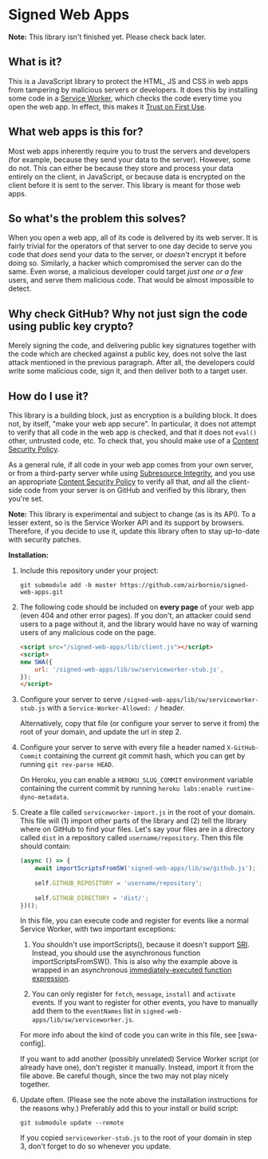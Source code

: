 # Signed Web Apps

**Note:** This library isn't finished yet. Please check back later.

## What is it?

This is a JavaScript library to protect the HTML, JS and CSS in web apps
from tampering by malicious servers or developers. It does this by
installing some code in a [Service Worker][SW], which checks the code
every time you open the web app. In effect, this makes it [Trust on
First Use][TOFU].

## What web apps is this for?

Most web apps inherently require you to trust the servers and developers
(for example, because they send your data to the server). However, some
do not. This can either be because they store and process your data
entirely on the client, in JavaScript, or because data is encrypted on
the client before it is sent to the server. This library is meant for
those web apps.

## So what's the problem this solves?

When you open a web app, all of its code is delivered by its web server.
It is fairly trivial for the operators of that server to one day decide
to serve you code that *does* send your data to the server, or *doesn't*
encrypt it before doing so. Similarly, a hacker which compromised the
server can do the same. Even worse, a malicious developer could target
*just one or a few* users, and serve them malicious code. That would be
almost impossible to detect.

## Why check GitHub? Why not just sign the code using public key crypto?

Merely signing the code, and delivering public key signatures together
with the code which are checked against a public key, does not solve the
last attack mentioned in the previous paragraph. After all, the
developers could write some malicious code, sign it, and then deliver
both to a target user.

## How do I use it?

This library is a building block, just as encryption is a building
block. It does not, by itself, "make your web app secure". In
particular, it does not attempt to verify that all code in the web app
is checked, and that it does not `eval()` other, untrusted code, etc. To
check that, you should make use of a [Content Security Policy][CSP].

As a general rule, if all code in your web app comes from your own
server, or from a third-party server while using [Subresource
Integrity][SRI], and you use an appropriate [Content Security
Policy][CSP] to verify all that, *and* all the client-side code from
your server is on GitHub and verified by this library, then you're set.

**Note:** This library is experimental and subject to change (as is its
API). To a lesser extent, so is the Service Worker API and its support
by browsers. Therefore, if you decide to use it, update this library
often to stay up-to-date with security patches.

**Installation:**

1.  Include this repository under your project:

        git submodule add -b master https://github.com/airbornio/signed-web-apps.git

2.  The following code should be included on **every page** of your web
    app (even 404 and other error pages). If you don't, an attacker
    could send users to a page without it, and the library would have no
    way of warning users of any malicious code on the page.

    ```html
    <script src="/signed-web-apps/lib/client.js"></script>
    <script>
    new SWA({
        url: '/signed-web-apps/lib/sw/serviceworker-stub.js',
    });
    </script>
    ```

3.  Configure your server to serve
    `/signed-web-apps/lib/sw/serviceworker-stub.js` with a
    `Service-Worker-Allowed: /` header.
    
    Alternatively, copy that file (or configure your server to serve it
    from) the root of your domain, and update the url in step 2.

4.  Configure your server to serve with every file a header named
    `X-GitHub-Commit` containing the current git commit hash, which you
    can get by running `git rev-parse HEAD`.
    
    On Heroku, you can enable a `HEROKU_SLUG_COMMIT` environment
    variable containing the current commit by running `heroku
    labs:enable runtime-dyno-metadata`.

5.  Create a file called `serviceworker-import.js` in the root of your
    domain. This file will (1) import other parts of the library and
    (2) tell the library where on GitHub to find your files. Let's say
    your files are in a directory called `dist` in a repository called
    `username/repository`. Then this file should contain:
    
    ```js
    (async () => {
        await importScriptsFromSW('signed-web-apps/lib/sw/github.js');
        
        self.GITHUB_REPOSITORY = 'username/repository';
        
        self.GITHUB_DIRECTORY = 'dist/';
    })();
    ```
    
    In this file, you can execute code and register for events like a
    normal Service Worker, with two important exceptions:
    
    1.  You shouldn't use importScripts(), because it doesn't support
        [SRI]. Instead, you should use the asynchronous function
        importScriptsFromSW(). This is also why the example above is
        wrapped in an asynchronous [immediately-executed function
        expression][IIFE].
    
    2.  You can only register for `fetch`, `message`, `install` and
        `activate` events. If you want to register for other events, you
        have to manually add them to the `eventNames` list in
        `signed-web-apps/lib/sw/serviceworker.js`.
    
    For more info about the kind of code you can write in this file, see
    [swa-config].
    
    If you want to add another (possibly unrelated) Service Worker
    script (or already have one), don't register it manually. Instead,
    import it from the file above. Be careful though, since the two may
    not play nicely together.

6.  Update often. (Please see the note above the installation
    instructions for the reasons why.) Preferably add this to your
    install or build script:

        git submodule update --remote
    
    If you copied `serviceworker-stub.js` to the root of your domain in
    step 3, don't forget to do so whenever you update.


[SW]: https://developer.mozilla.org/docs/Web/API/Service_Worker_API
[TOFU]: https://en.wikipedia.org/wiki/Trust_on_first_use
[CSP]: https://developer.mozilla.org/docs/Web/HTTP/CSP
[SRI]: https://developer.mozilla.org/docs/Web/Security/Subresource_Integrity
[IIFE]: https://developer.mozilla.org/docs/Glossary/IIFE